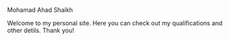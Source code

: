 Mohamad Ahad Shaikh

Welcome to my personal site. Here you can check out my qualifications and other detils.
Thank you!
